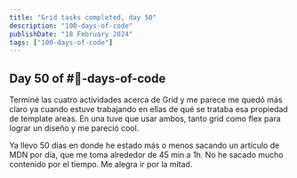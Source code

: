 ```yaml
---
title: "Grid tasks completed, day 50"
description: "100-days-of-code"
publishDate: "18 February 2024"
tags: ["100-days-of-code"]
---
```


## Day **50** of #💯-days-of-code 

Terminé las cuatro actividades acerca de Grid y me parece me quedó más claro ya cuando estuve trabajando en ellas de qué se trataba esa propiedad de template areas. En una tuve que usar ambos, tanto grid como flex para lograr un diseño y me pareció cool. 

Ya llevo 50 días en donde he estado más o menos sacando un artículo de MDN por día, que me toma alrededor de 45 min a 1h. No he sacado mucho contenido por el tiempo. Me alegra ir por la mitad.
